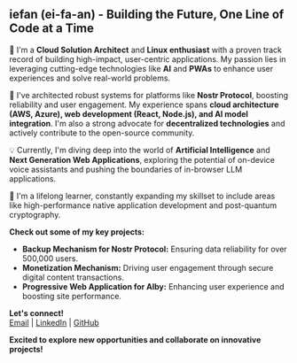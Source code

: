 ##  iefan (ei-fa-an) - Building the Future, One Line of Code at a Time

👋  I'm a **Cloud Solution Architect** and **Linux enthusiast** with a proven track record of building high-impact, user-centric applications.  My passion lies in leveraging cutting-edge technologies like **AI** and **PWAs** to enhance user experiences and solve real-world problems. 

🚀 I've architected robust systems for platforms like **Nostr Protocol**, boosting reliability and user engagement. My experience spans **cloud architecture (AWS, Azure), web development (React, Node.js), and AI model integration**. I'm also a strong advocate for **decentralized technologies** and actively contribute to the open-source community.

💡  Currently, I'm diving deep into the world of **Artificial Intelligence** and **Next Generation Web Applications**, exploring the potential of on-device voice assistants and pushing the boundaries of in-browser LLM applications. 

🌱  I'm a lifelong learner, constantly expanding my skillset to include areas like high-performance native application development and post-quantum cryptography. 

**Check out some of my key projects:**

* **Backup Mechanism for Nostr Protocol:**  Ensuring data reliability for over 500,000 users.
* **Monetization Mechanism:** Driving user engagement through secure digital content transactions.
* **Progressive Web Application for Alby:** Enhancing user experience and boosting site performance.

**Let's connect!**  
[Email](your_email_here) | [LinkedIn](your_linkedin_profile_here) | [GitHub](your_github_profile_here) 

**Excited to explore new opportunities and collaborate on innovative projects!** 
